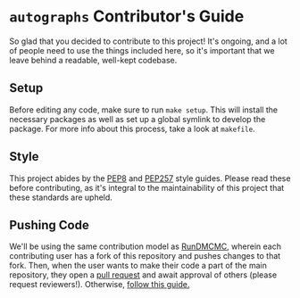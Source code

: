 # `autographs` Contributor's Guide
So glad that you decided to contribute to this project! It's ongoing, and a lot of people need to use the things included here, so it's important that we leave behind a readable, well-kept codebase.

## Setup
Before editing any code, make sure to run `make setup`. This will install the necessary packages as well as set up a global symlink to develop the package. For more info about this process, take a look at `makefile`.

## Style
This project abides by the [PEP8](https://www.python.org/dev/peps/pep-0008/) and [PEP257](https://www.python.org/dev/peps/pep-0257/) style guides. Please read these before contributing, as it's integral to the maintainability of this project that these standards are upheld.

## Pushing Code
We'll be using the same contribution model as [RunDMCMC](https://github.com/gerrymandr/RunDMCMC), wherein each contributing user has a fork of this repository and pushes changes to that fork. Then, when the user wants to make their code a part of the main repository, they open a [pull request](https://github.com/gerrymandr/autographs/pulls) and await approval of others (please request reviewers!). Otherwise, [follow this guide.](https://github.com/gerrymandr/RunDMCMC/blob/master/CONTRIBUTING.md)
